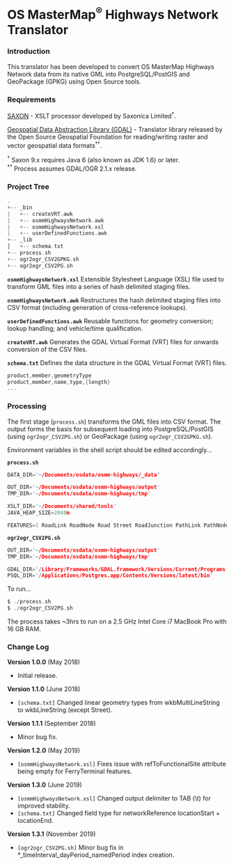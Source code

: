 # OS MasterMap<sup>&reg;</sup> Highways Network Translator

### Introduction
This translator has been developed to convert OS MasterMap Highways Network data from its native GML into PostgreSQL/PostGIS and GeoPackage (GPKG) using Open Source tools.

### Requirements
[SAXON] - XSLT processor developed by Saxonica Limited<sup>&dagger;</sup>.

[Geospatial Data Abstraction Library (GDAL)] - Translator library released by the Open Source Geospatial Foundation for reading/writing raster and vector geospatial data formats<sup>&dagger;&dagger;</sup>.

<sup>&dagger;</sup> Saxon 9.x requires Java 6 (also known as JDK 1.6) or later.\
<sup>&dagger;&dagger;</sup> Process assumes GDAL/OGR 2.1.x release.

### Project Tree
```c
.
+-- _bin
|   +-- createVRT.awk
|   +-- osmmHighwaysNetwork.awk
|   +-- osmmHighwaysNetwork.xsl
|   +-- userDefinedFunctions.awk
+-- _lib
│   +-- schema.txt
+-- process.sh
+-- ogr2ogr_CSV2GPKG.sh
+-- ogr2ogr_CSV2PG.sh
```

**`osmmHighwaysNetwork.xsl`**
Extensible Stylesheet Language (XSL) file used to transform GML files into a series of hash delimited staging files.

**`osmmHighwaysNetwork.awk`**
Restructures the hash delimited staging files into CSV format (including generation of cross-reference lookups).

**`userDefinedFunctions.awk`**
Reusable functions for geometry conversion; lookup handling; and vehicle/time qualification.

**`createVRT.awk`**
Generates the GDAL Virtual Format (VRT) files for onwards conversion of the CSV files.

**`schema.txt`**
Defines the data structure in the GDAL Virtual Format (VRT) files.
```c
product,member,geometryType
product,member,name,type,{length}
...
```

### Processing
The first stage (`process.sh`) transforms the GML files into CSV format. The output forms the basis for subsequent loading into PostgreSQL/PostGIS (using `ogr2ogr_CSV2PG.sh`) or GeoPackage (using `ogr2ogr_CSV2GPKG.sh`).

Environment variables in the shell script should be edited accordingly...

**`process.sh`**
```c
DATA_DIR='~/Documents/osdata/osmm-highways/_data'

OUT_DIR='~/Documents/osdata/osmm-highways/output'
TMP_DIR='~/Documents/osdata/osmm-highways/tmp'

XSLT_DIR='~/Documents/shared/tools'
JAVA_HEAP_SIZE=2048m

FEATURES=( RoadLink RoadNode Road Street RoadJunction PathLink PathNode ConnectingLink ConnectingNode Path FerryLink FerryNode FerryTerminal AccessRestriction Dedication TurnRestriction RestrictionForVehicles Hazard Structure Maintenance Reinstatement SpecialDesignation )

```

**`ogr2ogr_CSV2PG.sh`**
```c
OUT_DIR='~/Documents/osdata/osmm-highways/output'
TMP_DIR='~/Documents/osdata/osmm-highways/tmp'

GDAL_DIR='/Library/Frameworks/GDAL.framework/Versions/Current/Programs'
PSQL_DIR='/Applications/Postgres.app/Contents/Versions/latest/bin'

```

To run...
```c
$ ./process.sh
$ ./ogr2ogr_CSV2PG.sh
```

The process takes ~3hrs to run on a 2.5 GHz Intel Core i7 MacBook Pro with 16 GB RAM.

### Change Log
**Version 1.0.0** (May 2018)

* Initial release.

**Version 1.1.0** (June 2018)

* `[schema.txt]` Changed linear geometry types from wkbMultiLineString to wkbLineString (except Street).

**Version 1.1.1** (September 2018)

* Minor bug fix.

**Version 1.2.0** (May 2019)

* `[osmmHighwaysNetwork.xsl]` Fixes issue with refToFunctionalSite attribute being empty for FerryTerminal features.

**Version 1.3.0** (June 2019)

* `[osmmHighwaysNetwork.xsl]` Changed output delimiter to TAB (\t) for improved stability.
* `[schema.txt]` Changed field type for networkReference locationStart + locationEnd.

**Version 1.3.1** (November 2019)

* `[ogr2ogr_CSV2PG.sh]` Minor bug fix in *_timeInterval_dayPeriod_namedPeriod index creation.


[//]: # (These are reference links used in the body of this note and get stripped out when the markdown processor does its job. There is no need to format nicely because it shouldn't be seen. http://stackoverflow.com/questions/4823468/store-comments-in-markdown-syntax)

   [Geospatial Data Abstraction Library (GDAL)]: <https://trac.osgeo.org/gdal/wiki/DownloadingGdalBinaries>
   [SAXON]: <http://saxon.sourceforge.net/>
